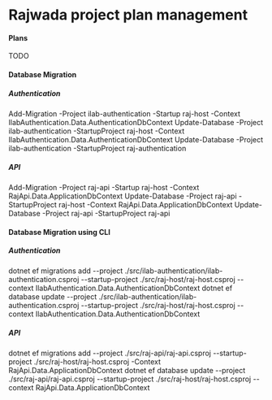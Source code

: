 # Rajwada project plan management

#### Plans

TODO

#### Database Migration

##### Authentication

Add-Migration -Project ilab-authentication -Startup raj-host -Context IlabAuthentication.Data.AuthenticationDbContext
Update-Database -Project ilab-authentication -StartupProject raj-host -Context IlabAuthentication.Data.AuthenticationDbContext
Update-Database -Project ilab-authentication -StartupProject raj-authentication

##### API

Add-Migration -Project raj-api -Startup raj-host -Context RajApi.Data.ApplicationDbContext
Update-Database -Project raj-api -StartupProject raj-host -Context RajApi.Data.ApplicationDbContext
Update-Database -Project raj-api -StartupProject raj-api

#### Database Migration using CLI

##### Authentication

dotnet ef migrations add --project ./src/ilab-authentication/ilab-authentication.csproj --startup-project ./src/raj-host/raj-host.csproj --context IlabAuthentication.Data.AuthenticationDbContext
dotnet ef database update --project ./src/ilab-authentication/ilab-authentication.csproj --startup-project ./src/raj-host/raj-host.csproj --context IlabAuthentication.Data.AuthenticationDbContext

##### API

dotnet ef migrations add --project ./src/raj-api/raj-api.csproj --startup-project ./src/raj-host/raj-host.csproj -Context RajApi.Data.ApplicationDbContext
dotnet ef database update --project ./src/raj-api/raj-api.csproj --startup-project ./src/raj-host/raj-host.csproj --context RajApi.Data.ApplicationDbContext
